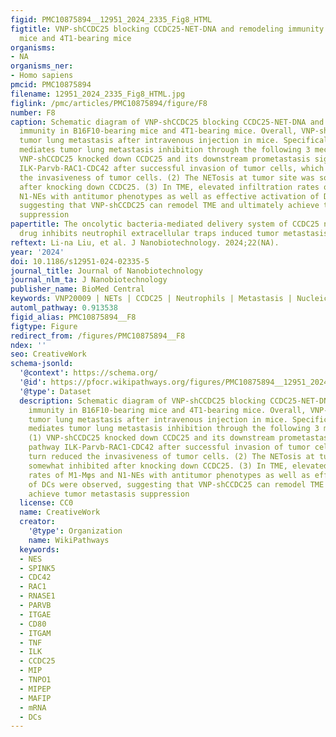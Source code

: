 ```yaml
---
figid: PMC10875894__12951_2024_2335_Fig8_HTML
figtitle: VNP-shCCDC25 blocking CCDC25-NET-DNA and remodeling immunity in B16F10-bearing
  mice and 4T1-bearing mice
organisms:
- NA
organisms_ner:
- Homo sapiens
pmcid: PMC10875894
filename: 12951_2024_2335_Fig8_HTML.jpg
figlink: /pmc/articles/PMC10875894/figure/F8
number: F8
caption: Schematic diagram of VNP-shCCDC25 blocking CCDC25-NET-DNA and remodeling
  immunity in B16F10-bearing mice and 4T1-bearing mice. Overall, VNP-shCCDC25 inhibits
  tumor lung metastasis after intravenous injection in mice. Specifically, VNP-shCCDC25
  mediates tumor lung metastasis inhibition through the following 3 mechanisms. (1)
  VNP-shCCDC25 knocked down CCDC25 and its downstream prometastasis signaling pathway
  ILK-Parvb-RAC1-CDC42 after successful invasion of tumor cells, which in turn reduced
  the invasiveness of tumor cells. (2) The NETosis at tumor site was somewhat inhibited
  after knocking down CCDC25. (3) In TME, elevated infiltration rates of M1-Mφs and
  N1-NEs with antitumor phenotypes as well as effective activation of DCs were observed,
  suggesting that VNP-shCCDC25 can remodel TME and ultimately achieve tumor metastasis
  suppression
papertitle: The oncolytic bacteria-mediated delivery system of CCDC25 nucleic acid
  drug inhibits neutrophil extracellular traps induced tumor metastasis
reftext: Li-na Liu, et al. J Nanobiotechnology. 2024;22(NA).
year: '2024'
doi: 10.1186/s12951-024-02335-5
journal_title: Journal of Nanobiotechnology
journal_nlm_ta: J Nanobiotechnology
publisher_name: BioMed Central
keywords: VNP20009 | NETs | CCDC25 | Neutrophils | Metastasis | Nucleic acid delivery
automl_pathway: 0.913538
figid_alias: PMC10875894__F8
figtype: Figure
redirect_from: /figures/PMC10875894__F8
ndex: ''
seo: CreativeWork
schema-jsonld:
  '@context': https://schema.org/
  '@id': https://pfocr.wikipathways.org/figures/PMC10875894__12951_2024_2335_Fig8_HTML.html
  '@type': Dataset
  description: Schematic diagram of VNP-shCCDC25 blocking CCDC25-NET-DNA and remodeling
    immunity in B16F10-bearing mice and 4T1-bearing mice. Overall, VNP-shCCDC25 inhibits
    tumor lung metastasis after intravenous injection in mice. Specifically, VNP-shCCDC25
    mediates tumor lung metastasis inhibition through the following 3 mechanisms.
    (1) VNP-shCCDC25 knocked down CCDC25 and its downstream prometastasis signaling
    pathway ILK-Parvb-RAC1-CDC42 after successful invasion of tumor cells, which in
    turn reduced the invasiveness of tumor cells. (2) The NETosis at tumor site was
    somewhat inhibited after knocking down CCDC25. (3) In TME, elevated infiltration
    rates of M1-Mφs and N1-NEs with antitumor phenotypes as well as effective activation
    of DCs were observed, suggesting that VNP-shCCDC25 can remodel TME and ultimately
    achieve tumor metastasis suppression
  license: CC0
  name: CreativeWork
  creator:
    '@type': Organization
    name: WikiPathways
  keywords:
  - NES
  - SPINK5
  - CDC42
  - RAC1
  - RNASE1
  - PARVB
  - ITGAE
  - CD80
  - ITGAM
  - TNF
  - ILK
  - CCDC25
  - MIP
  - TNPO1
  - MIPEP
  - MAFIP
  - mRNA
  - DCs
---
```

